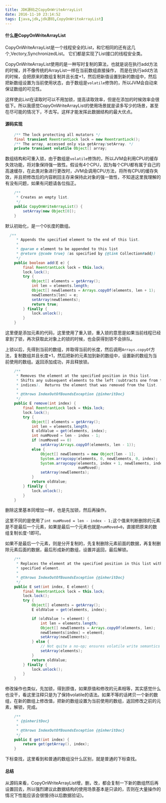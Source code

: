 ```yaml
---
title: JDK源码之CopyOnWriteArrayList
date: 2016-11-10 23:14:52
tags: [java,jdk,jdk源码,CopyOnWriteArrayList]
---
```


#### 什么是CopyOnWriteArrayList

CopyOnWriteArrayList是一个线程安全的List，和它相同的还有这几个,Vectory,SynchronizedList。
它们都是实现了List接口的线程安全类。

CopyOnWriteArrayList使用的是一种写时复制的算法，也就是说在执行add方法的时候，并不像传统的ArrayList一样在当前数组直接操作，
而是在执行add方法的时候，会把原来的数组复制并且长度+1，然后把新值设置到新的数组中，然后把新数组设置为当前使用状态，由于数组是`volatile`修饰的，所以JVM会自动来保证数组的可见性。

这样使此List在读取时可以不用加锁，提高读取效率，但是在添加的时候效率会很低下。所以我感觉CopyOnWriteArrayList的使用场景就是读多写少的场景，甚至在尽可能的情况下，不去写。这样才能发挥此数据结构的最大优点。


#### 源码实现


```java
    /** The lock protecting all mutators */
    final transient ReentrantLock lock = new ReentrantLock();
    /** The array, accessed only via getArray/setArray. */
    private transient volatile Object[] array;
```
数组结构和可重入锁，由于数组是`volatile`修饰的，所以JVM会利用CPU的缓存失效功能，将对象保持强一致性。假设有4个CPU，因为每个CPU都有属于自己的高速缓存，在此类对象进行更改时，JVM会调用CPU方法，将所有CPU的缓存失效，并且把修改后的内容刷回主存来保持此对象的强一致性，不知道这里我理解的有没有问题，如果有问题请各位指正。
```java
    /**
     * Creates an empty list.
     */
    public CopyOnWriteArrayList() {
        setArray(new Object[0]);
    }
```
默认初始化，是一个0长度的数组。

<!--more-->

```java
  /**
     * Appends the specified element to the end of this list.
     *
     * @param e element to be appended to this list
     * @return {@code true} (as specified by {@link Collection#add})
     */
    public boolean add(E e) {
        final ReentrantLock lock = this.lock;
        lock.lock();
        try {
            Object[] elements = getArray();
            int len = elements.length;
            Object[] newElements = Arrays.copyOf(elements, len + 1);
            newElements[len] = e;
            setArray(newElements);
            return true;
        } finally {
            lock.unlock();
        }
    }
```
这里便是添加元素的代码，这里使用了重入锁，重入锁的意思是如果当前线程已经拿到了锁，再次获取此对象上的锁的时候，也会获得到锁不会排队。

上锁以后，先得到当前的数组，并取得当前的长度，然后调用`Arrays.copyOf`方法，复制数组并且长度+1，然后把新的元素加到新的数组中，设置新的数组为当前使用的数组。返回添加成功，并且释放锁。



```java
    /**
     * Removes the element at the specified position in this list.
     * Shifts any subsequent elements to the left (subtracts one from their
     * indices).  Returns the element that was removed from the list.
     *
     * @throws IndexOutOfBoundsException {@inheritDoc}
     */
    public E remove(int index) {
        final ReentrantLock lock = this.lock;
        lock.lock();
        try {
            Object[] elements = getArray();
            int len = elements.length;
            E oldValue = get(elements, index);
            int numMoved = len - index - 1;
            if (numMoved == 0)
                setArray(Arrays.copyOf(elements, len - 1));
            else {
                Object[] newElements = new Object[len - 1];
                System.arraycopy(elements, 0, newElements, 0, index);
                System.arraycopy(elements, index + 1, newElements, index,
                                 numMoved);
                setArray(newElements);
            }
            return oldValue;
        } finally {
            lock.unlock();
        }
    }
```
删除这里基本同增加一样，也是先加锁，然后再操作。

这里不同的是使用了`int numMoved = len - index - 1;`这个值来判断删除的元素是不是最后一个元素，如果是最后一个元素也就是`numMoved=0`，直接把原来的数组复制长度-1即可。

如果不是最后一个元素，则是分开复制的，先复制删除元素前面的数据，再复制删除元素后面的数据，最后形成新的数组，设置并返回，最后解锁。




```java
    /**
     * Replaces the element at the specified position in this list with the
     * specified element.
     *
     * @throws IndexOutOfBoundsException {@inheritDoc}
     */
    public E set(int index, E element) {
        final ReentrantLock lock = this.lock;
        lock.lock();
        try {
            Object[] elements = getArray();
            E oldValue = get(elements, index);

            if (oldValue != element) {
                int len = elements.length;
                Object[] newElements = Arrays.copyOf(elements, len);
                newElements[index] = element;
                setArray(newElements);
            } else {
                // Not quite a no-op; ensures volatile write semantics
                setArray(elements);
            }
            return oldValue;
        } finally {
            lock.unlock();
        }
    }
```
修改操作也类似，先加锁，得到原值，如果原值和修改的元素相等，其实感觉什么也没干，看这里注释只是为了保持volatile的语法。如果不等的话拷贝一个新的数组，在新的数组上修改值，把新的数组设置为当前使用的数组，返回修改之前的元素，解锁，完成。


```java
    /**
     * {@inheritDoc}
     *
     * @throws IndexOutOfBoundsException {@inheritDoc}
     */
    public E get(int index) {
        return get(getArray(), index);
    }
```
下标查找，这里看到和普通的数组没什么区别，就是普通的下标查找。



#### 总结
从源码来看，CopyOnWriteArrayList增，删，改，都会复制一下新的数组然后再设置回去，所以强烈建议此数据结构的使用场景基本是只读的，否则在大量操作的情况下性能应该会很慢(待以后数据验证)。
